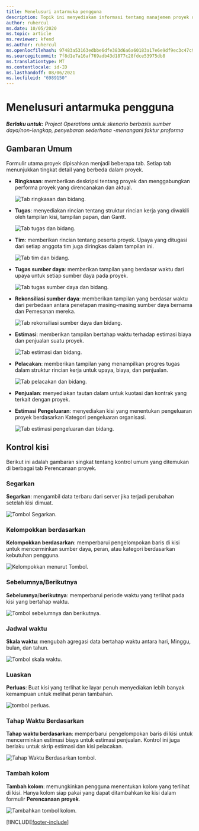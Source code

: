 ```yaml
---
title: Menelusuri antarmuka pengguna
description: Topik ini menyediakan informasi tentang manajemen proyek di Dynamics 365 Project operations.
author: ruhercul
ms.date: 10/05/2020
ms.topic: article
ms.reviewer: kfend
ms.author: ruhercul
ms.openlocfilehash: 97483a53163edbbe6dfe383d6a6a60183a17e6e9df9ec3c47c9f33aef88aea3e
ms.sourcegitcommit: 7f8d1e7a16af769adb43d1877c28fdce53975db8
ms.translationtype: MT
ms.contentlocale: id-ID
ms.lasthandoff: 08/06/2021
ms.locfileid: "6989150"
---
```

# <a name="navigating-the-user-interface"></a>Menelusuri antarmuka pengguna

_**Berlaku untuk:** Project Operations untuk skenario berbasis sumber daya/non-lengkap, penyebaran sederhana -menangani faktur proforma_

## <a name="overview"></a>Gambaran Umum

Formulir utama proyek dipisahkan menjadi beberapa tab. Setiap tab menunjukkan tingkat detail yang berbeda dalam proyek.

- **Ringkasan**: memberikan deskripsi tentang proyek dan menggabungkan performa proyek yang direncanakan dan aktual.

    ![Tab ringkasan dan bidang.](media/navigation7.png)

- **Tugas**: menyediakan rincian tentang struktur rincian kerja yang diwakili oleh tampilan kisi, tampilan papan, dan Gantt.

    ![Tab tugas dan bidang.](media/navigation8.png)

- **Tim**: memberikan rincian tentang peserta proyek. Upaya yang ditugasi dari setiap anggota tim juga diringkas dalam tampilan ini.

    ![Tab tim dan bidang.](media/navigation9.png)

- **Tugas sumber daya**: memberikan tampilan yang berdasar waktu dari upaya untuk setiap sumber daya pada proyek.

    ![Tab tugas sumber daya dan bidang.](media/navigation10.png)

- **Rekonsiliasi sumber daya**: memberikan tampilan yang berdasar waktu dari perbedaan antara penetapan masing-masing sumber daya bernama dan Pemesanan mereka.

    ![Tab rekonsiliasi sumber daya dan bidang.](media/navigation11.png)

- **Estimasi**: memberikan tampilan bertahap waktu terhadap estimasi biaya dan penjualan suatu proyek.

    ![Tab estimasi dan bidang.](media/navigation12.png)

- **Pelacakan**: memberikan tampilan yang menampilkan progres tugas dalam struktur rincian kerja untuk upaya, biaya, dan penjualan.

    ![Tab pelacakan dan bidang.](media/navigation13.png)

- **Penjualan**: menyediakan tautan dalam untuk kuotasi dan kontrak yang terkait dengan proyek.

- **Estimasi Pengeluaran**: menyediakan kisi yang menentukan pengeluaran proyek berdasarkan Kategori pengeluaran organisasi.

    ![Tab estimasi pengeluaran dan bidang.](media/navigation14.png)

## <a name="grid-controls"></a>Kontrol kisi

Berikut ini adalah gambaran singkat tentang kontrol umum yang ditemukan di berbagai tab Perencanaan proyek.

### <a name="refresh"></a>Segarkan

**Segarkan**: mengambil data terbaru dari server jika terjadi perubahan setelah kisi dimuat.

![Tombol Segarkan.](media/navigation7.png)

### <a name="group-by"></a>Kelompokkan berdasarkan

**Kelompokkan berdasarkan**: memperbarui pengelompokan baris di kisi untuk mencerminkan sumber daya, peran, atau kategori berdasarkan kebutuhan pengguna.

![Kelompokkan menurut Tombol.](media/navigation6.png)

### <a name="previousnext"></a>Sebelumnya/Berikutnya

**Sebelumnya**/**berikutnya**: memperbarui periode waktu yang terlihat pada kisi yang bertahap waktu.

![Tombol sebelumnya dan berikutnya.](media/navigation2.png)

### <a name="timescale"></a>Jadwal waktu

**Skala waktu**: mengubah agregasi data bertahap waktu antara hari, Minggu, bulan, dan tahun.

![Tombol skala waktu.](media/navigation3.png)

### <a name="expand"></a>Luaskan

**Perluas**: Buat kisi yang terlihat ke layar penuh menyediakan lebih banyak kemampuan untuk melihat peran tambahan.

![tombol perluas.](media/navigation4.png)

### <a name="time-phase-by"></a>Tahap Waktu Berdasarkan

**Tahap waktu berdasarkan**: memperbarui pengelompokan baris di kisi untuk mencerminkan estimasi biaya untuk estimasi penjualan. Kontrol ini juga berlaku untuk skrip estimasi dan kisi pelacakan.

![Tahap Waktu Berdasarkan tombol.](media/navigation0.png)

### <a name="add-column"></a>Tambah kolom

**Tambah kolom**: memungkinkan pengguna menentukan kolom yang terlihat di kisi. Hanya kolom siap pakai yang dapat ditambahkan ke kisi dalam formulir **Perencanaan proyek**.

![Tambahkan tombol kolom.](media/navigation5.png)


[!INCLUDE[footer-include](../includes/footer-banner.md)]